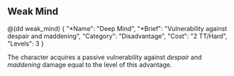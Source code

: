 ## Weak Mind

@(dd weak_mind)
{ 
  "*Name": "Deep Mind",
  "*Brief": "Vulnerability against despair and maddening",
  "Category": "Disadvantage",
  "Cost": "2 TT/Hard",
  "Levels": 3
}

The character acquires a passive vulnerability against *despair*
and *maddening* damage equal to the level of this advantage.

